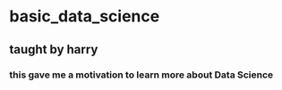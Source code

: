 # basic_data_science
## taught by harry
### this gave me a motivation to learn more about Data Science
